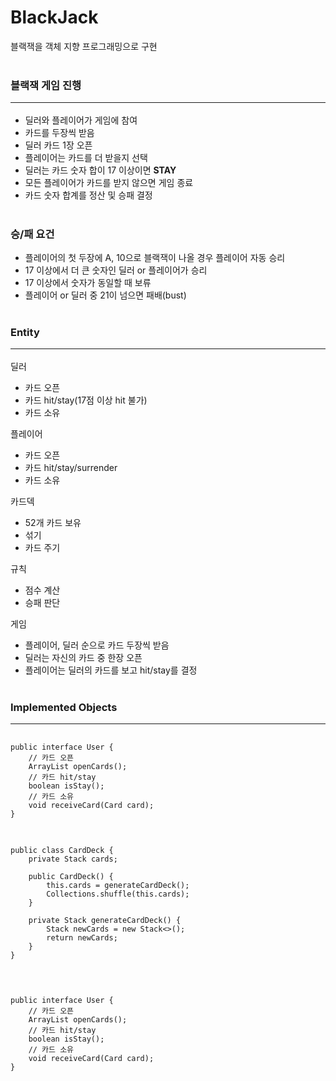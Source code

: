 # BlackJack

블랙잭을 객체 지향 프로그래밍으로 구현<br><br>


### 블랙잭 게임 진행<hr>
 - 딜러와 플레이어가 게임에 참여
 - 카드를 두장씩 받음
 - 딜러 카드 1장 오픈
 - 플레이어는 카드를 더 받을지 선택 
 - 딜러는 카드 숫자 합이 17 이상이면 **STAY**
 - 모든 플레이어가 카드를 받지 않으면 게임 종료
 - 카드 숫자 합계를 정산 및 승패 결정<br><br>

### 승/패 요건
 - 플레이어의 첫 두장에 A, 10으로 블랙잭이 나올 경우 플레이어 자동 승리
 - 17 이상에서 더 큰 숫자인 딜러 or 플레이어가 승리
 - 17 이상에서 숫자가 동일할 때 보류
 - 플레이어 or 딜러 중 21이 넘으면 패배(bust)<br><br>

### Entity <hr>
딜러
 - 카드 오픈
 - 카드 hit/stay(17점 이상 hit 불가)
 - 카드 소유

플레이어
 - 카드 오픈
 - 카드 hit/stay/surrender 
 - 카드 소유

카드덱
 - 52개 카드 보유
 - 섞기
 - 카드 주기

규칙
 - 점수 계산
 - 승패 판단

게임
 - 플레이어, 딜러 순으로 카드 두장씩 받음
 - 딜러는 자신의 카드 중 한장 오픈
 - 플레이어는 딜러의 카드를 보고 hit/stay를 결정
<br><br>

### Implemented Objects <hr>

<pre>
<code>
public interface User {
	// 카드 오픈
	ArrayList<Card> openCards();
	// 카드 hit/stay
	boolean isStay();
	// 카드 소유
	void receiveCard(Card card);		
}
</code>
</pre>

<pre>
<code>
public class CardDeck {
	private Stack<Card> cards;

	public CardDeck() {
		this.cards = generateCardDeck();
		Collections.shuffle(this.cards);
	}
	
	private Stack<Card> generateCardDeck() {
		Stack<Card> newCards = new Stack<>();		
		return newCards;
	}
}
</code>
</pre>

<pre>
<code>

public interface User {
	// 카드 오픈
	ArrayList<Card> openCards();
	// 카드 hit/stay
	boolean isStay();
	// 카드 소유
	void receiveCard(Card card);		
}
</code>
</pre>


